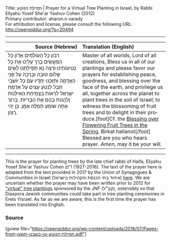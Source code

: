 <html>
<head></head>
<body>
Title: תְּפִילַּת הַנּוֹטֵעַ | Prayer for a Virtual Tree Planting in Israel, by Rabbi Eliyahu Yosef She'ar Yashuv Cohen (2012)<br />
Primary contributor: aharon.n.varady<br />
For attribution and license, please consult the following URL: <a href="http://opensiddur.org/?p=20494">http://opensiddur.org/?p=20494</a>
<p />
<hr />

<table style="margin-left: auto;margin-right: auto;" class="draggable">
<thead><tr><th id="x" style="text-align: right;">Source (Hebrew)</th><th style="text-align: left;">Translation (English)</th></tr></thead>
<tbody>
<tr><td style="vertical-align:top;" width="46%">
<div class="liturgy" lang="he">
רִבּוֹן כׇּל הָעוֹלָמִים
אֲדוֹן כׇּל הַמַּעֲשִׂים
בָּרֵךְ עָלֵינוּ אֶת כׇּל נְטִיעוֹתֵינוּ
וּרְצֵה נָא תְּפִילָּתֵנוּ
לָשִׂים שָלוֹם טוֹבָה וּבְרָכָה
עַל פְּנֵי הַאֲדָמָה
וּתְּזַכֵּנוּ יַחְדָּיו עִם כׇּל יוֹשְׁבֵי תֵּבֵל
לִנְטֹעַ עֵצִים עַל אַדְמַת יִשְׂרָאֵל 
לִרְאוֹת בִּצְמִיחַת הָאִילָנוֹת
וְלֵהָנוֹת בָּהֶם אֶת הַבְּרִיּוֹת.
בָּרוּךְ אַתָּה שׁוֹמֵעַ תְּפִלָּה׃
אָמֵן. כֵּן יְהִי רָצוֹן.
</span></div></td>
 
<td style="vertical-align:top;" width="53%"><div class="english" lang="en">
Master of all worlds,
Lord of all creations,
Bless us in all of our plantings
and please favor our prayers
for establishing peace, goodness, and blessing
over the face of the earth,
and privilege us all, together across the planet 
to plant trees in the soil of Israel; 
to witness the blossoming of fruit trees
and to delight in their produce.[foot]Cf. the <a href="https://opensiddur.org/?p=2943">Blessing over Flowering Fruit Trees in the Spring</a>, Birkat haIlanot[/foot]
Blessed are you who hears prayer.
<em>Amen</em>, may it be your will.
</td></tr>
</tbody></table>

<hr />

This is the prayer for planting trees by the late chief rabbi of Haifa, Eliyahu Yosef She'ar Yashuv Cohen zt"l (1927-2016). The text of the prayer here is adapted from the text provided in 2017 by the Union of Synagogues & Communities in Israel (איחוד בתי הכנסת והקהילות בישראל) <a href="http://www.unisyn.org.il/לוח-דינים-ומנהגים/item/135-לוח-דינים-ומנהגים-לחודש-שבט">here</a>. We are uncertain whether the prayer may have been written prior to 2012</a> for <a href="http://www.babakama.co.il/article/item/id/709">"virtual" tree plantings</a> sponsored by the JNF (קק״ל), ostensibly so that Diaspora Jewish communities could take part in tree planting ceremonies in Erets Yisrael. As far as we are aware, this is the first time the prayer has been translated into English. 

<h3>Source</h3>

[gview file="https://opensiddur.org/wp-content/uploads/2018/07/Pages-from-תפילת-הנוטע-טו-בשבט-תשעו.pdf"]
</body>
</html>
